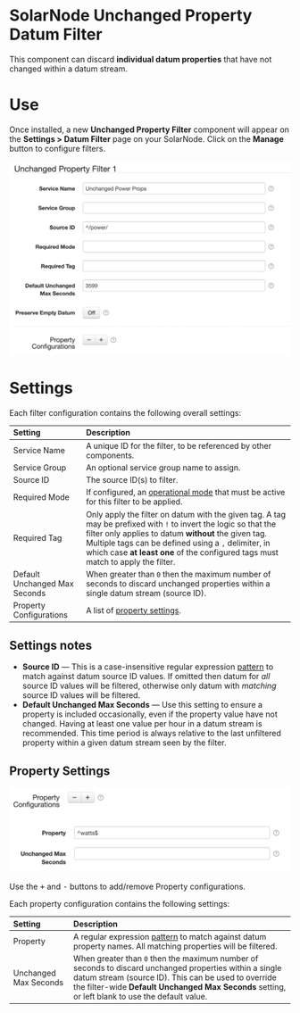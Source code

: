 # SolarNode Unchanged Property Datum Filter

This component can discard **individual datum properties** that have not changed within a datum stream.

# Use

Once installed, a new **Unchanged Property Filter** component will appear on the
**Settings > Datum Filter** page on your SolarNode. Click on the **Manage** button to configure
filters.

<img alt="Unchanged Property filter settings" src="docs/solarnode-unchanged-property-filter-settings@2x.png" width="724">

# Settings

Each filter configuration contains the following overall settings:

| Setting            | Description                                                       |
|:-------------------|:------------------------------------------------------------------|
| Service Name       | A unique ID for the filter, to be referenced by other components. |
| Service Group      | An optional service group name to assign.                         |
| Source ID          | The source ID(s) to filter.                                       |
| Required Mode      | If configured, an [operational mode](https://github.com/SolarNetwork/solarnetwork/wiki/SolarNode-Operational-Modes) that must be active for this filter to be applied. |
| Required Tag       | Only apply the filter on datum with the given tag. A tag may be prefixed with `!` to invert the logic so that the filter only applies to datum **without** the given tag. Multiple tags can be defined using a `,` delimiter, in which case **at least one** of the configured tags must match to apply the filter. |
| Default Unchanged Max Seconds | When greater than `0` then the maximum number of seconds to discard unchanged properties within a single datum stream (source ID). |
| Property Configurations | A list of [property settings](#property-settings). |

## Settings notes

 * **Source ID** — This is a case-insensitive regular expression [pattern][regex] to match against
   datum source ID values. If omitted then datum for _all_ source ID values will be filtered,
   otherwise only datum with _matching_ source ID values will be filtered.
 * **Default Unchanged Max Seconds** — Use this setting to ensure a property is included
   occasionally, even if the property value have not changed. Having at least one value per
   hour in a datum stream is recommended. This time period is always relative to the last
   unfiltered property within a given datum stream seen by the filter.

## Property Settings

<img alt="Unchanged Property filter property settings" src="docs/solarnode-unchanged-property-filter-property-settings@2x.png" width="675">

Use the <kbd>+</kbd> and <kbd>-</kbd> buttons to add/remove Property configurations.

Each property configuration contains the following settings:

| Setting            | Description                                                       |
|:-------------------|:------------------------------------------------------------------|
| Property           | A regular expression [pattern][regex] to match against datum property names. All matching properties will be filtered. |
| Unchanged Max Seconds | When greater than `0` then the maximum number of seconds to discard unchanged properties within a single datum stream (source ID). This can be used to override the filter-wide **Default Unchanged Max Seconds** setting, or left blank to use the default value. |

[regex]: https://docs.oracle.com/en/java/javase/11/docs/api/java.base/java/util/regex/Pattern.html
